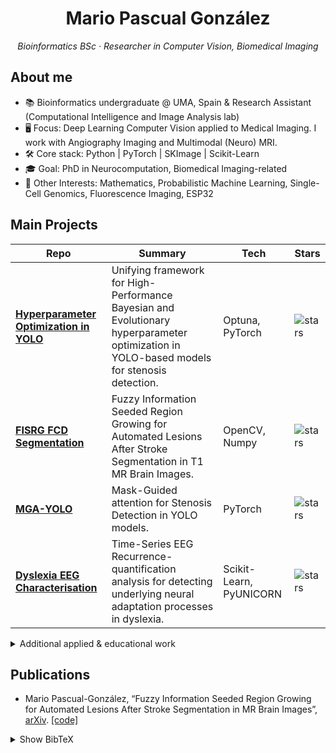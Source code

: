 <h1 align="center">Mario Pascual González</h1>
<p align="center">
  <em>Bioinformatics BSc · Researcher in Computer Vision, Biomedical Imaging</em>
</p>

## About me
- 📚 Bioinformatics undergraduate @ UMA, Spain & Research Assistant (Computational Intelligence and Image Analysis lab)  
- 🖥️ Focus: Deep Learning Computer Vision applied to Medical Imaging. I work with Angiography Imaging and Multimodal (Neuro) MRI.   
- 🛠️ Core stack: Python | PyTorch | SKImage | Scikit-Learn   
- 🎓 Goal: PhD in Neurocomputation, Biomedical Imaging-related
- 📖 Other Interests: Mathematics, Probabilistic Machine Learning, Single-Cell Genomics, Fluorescence Imaging, ESP32

## Main Projects
| Repo | Summary | Tech | Stars |
|------|---------|------|-------|
| [**Hyperparameter Optimization in YOLO**](https://github.com/MarioPasc/Coronary_Angiography_Detection) | Unifying framework for High-Performance Bayesian and Evolutionary hyperparameter optimization in YOLO-based models for stenosis detection. | Optuna, PyTorch | ![stars](https://img.shields.io/github/stars/MarioPasc/Coronary_Angiography_Detection?style=social) |
| [**FISRG FCD Segmentation**](https://github.com/MarioPasc/FISRG-for-Automated-Lesion-After-Stroke-Segmentation-in-MRI) | Fuzzy Information Seeded Region Growing for Automated Lesions After Stroke Segmentation in T1 MR Brain Images. | OpenCV, Numpy | ![stars](https://img.shields.io/github/stars/MarioPasc/FISRG-for-Automated-Lesion-After-Stroke-Segmentation-in-MRI?style=social) |
| [**MGA-YOLO**](https://github.com/MarioPasc/MGA-YOLO) | Mask-Guided attention for Stenosis Detection in YOLO models. | PyTorch | ![stars](https://img.shields.io/github/stars/MarioPasc/MGA-YOLO?style=social) |
| [**Dyslexia EEG Characterisation**](https://github.com/MarioPasc/Dyslexia_EEG_characterization) | Time-Series EEG Recurrence-quantification analysis for detecting underlying neural adaptation processes in dyslexia. | Scikit-Learn, PyUNICORN | ![stars](https://img.shields.io/github/stars/MarioPasc/Dyslexia_EEG_characterization?style=social) |

<details>
<summary>Additional applied & educational work</summary>

- Malign tumour prediction from BCW dataset · classical ML → [repo](https://github.com/MarioPasc/BCW-Dataset-Tumor-Prediction-using-Machine-Learning)  
- A* heuristic maze solver → [repo](https://github.com/MarioPasc/A-Star-Algorithm-for-Maze-Solving)  
- Histogram-based segmentation utilities → [repo](https://github.com/MarioPasc/Biomedical-images-third-ass)  
- TC Image Segmentation Analysis with Region Growing and Split & Merge Techniques → [repo](https://github.com/MarioPasc/Region-Growing-Split-and-Merge-algorithms-in-Python)
- Segmentation of focal cortical dysplasia (FCD) type II lesions using YOLOv8 and PyTorch → [repo](https://github.com/MarioPasc/Epilepsy-Displasia-focal-Segmentation)
-
</details>

## Publications
- Mario Pascual-González, “Fuzzy Information Seeded Region Growing for Automated Lesions After Stroke Segmentation in MR Brain Images”, [arXiv](https://arxiv.org/abs/2311.11742). [[code]](https://github.com/MarioPasc/FISRG-for-Automated-Lesion-After-Stroke-Segmentation-in-MRI)
<details>
<summary>Show BibTeX</summary>

```bibtex
@article{gonzalez2023fuzzy,
  title={Fuzzy Information Seeded Region Growing for Automated Lesions After Stroke Segmentation in MR Brain Images},
  author={Gonz{\'a}lez, Mario Pascual},
  journal={arXiv preprint arXiv:2311.11742},
  year={2023}
}
```

